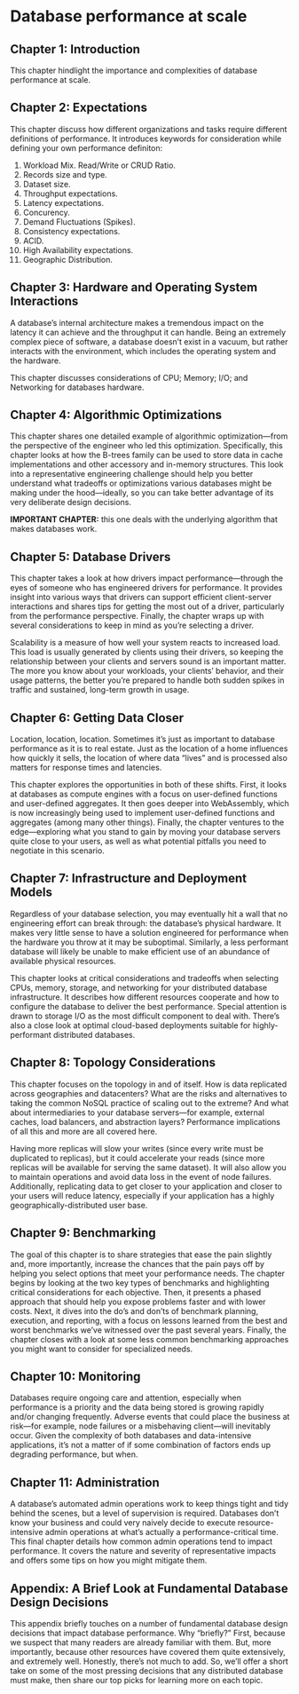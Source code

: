 # Database performance at scale

## Chapter 1: Introduction

This chapter hindlight the importance and complexities of database performance at scale.

## Chapter 2: Expectations

This chapter discuss how different organizations and tasks require different definitions of performance. It introduces keywords for consideration while defining your own performance definiton:

1. Workload Mix. Read/Write or CRUD Ratio.
2. Records size and type.
3. Dataset size.
4. Throughput expectations.
5. Latency expectations.
6. Concurency.
7. Demand Fluctuations (Spikes).
8. Consistency expectations.
9. ACID.
10. High Availability expectations.
11. Geographic Distribution.

## Chapter 3: Hardware and Operating System Interactions

A database’s internal architecture makes a tremendous impact on the latency it can
achieve and the throughput it can handle. Being an extremely complex piece of software,
a database doesn’t exist in a vacuum, but rather interacts with the environment, which
includes the operating system and the hardware.

This chapter discusses considerations of CPU; Memory; I/O; and Networking for databases hardware.

## Chapter 4: Algorithmic Optimizations

This chapter shares one detailed example of algorithmic optimization—from the
perspective of the engineer who led this optimization. Specifically, this chapter looks
at how the B-trees family can be used to store data in cache implementations and
other accessory and in-memory structures. This look into a representative engineering
challenge should help you better understand what tradeoffs or optimizations various
databases might be making under the hood—ideally, so you can take better advantage of
its very deliberate design decisions.

**IMPORTANT CHAPTER:** this one deals with the underlying algorithm that makes databases work.

## Chapter 5: Database Drivers

This chapter takes a look at how drivers impact performance—through the eyes of
someone who has engineered drivers for performance. It provides insight into various
ways that drivers can support efficient client-server interactions and shares tips for
getting the most out of a driver, particularly from the performance perspective. Finally,
the chapter wraps up with several considerations to keep in mind as you’re selecting
a driver.

Scalability is a measure of how well your system reacts to increased load. This load is
usually generated by clients using their drivers, so keeping the relationship between
your clients and servers sound is an important matter. The more you know about your
workloads, your clients’ behavior, and their usage patterns, the better you’re prepared to
handle both sudden spikes in traffic and sustained, long-term growth in usage.

## Chapter 6: Getting Data Closer

Location, location, location. Sometimes it’s just as important to database performance
as it is to real estate. Just as the location of a home influences how quickly it sells, the
location of where data “lives” and is processed also matters for response times and
latencies.

This chapter explores the opportunities in both of these shifts. First, it looks at
databases as compute engines with a focus on user-defined functions and user-defined
aggregates. It then goes deeper into WebAssembly, which is now increasingly being
used to implement user-defined functions and aggregates (among many other things).
Finally, the chapter ventures to the edge—exploring what you stand to gain by moving
your database servers quite close to your users, as well as what potential pitfalls you
need to negotiate in this scenario.

## Chapter 7: Infrastructure and Deployment Models

Regardless of your database selection, you may eventually hit a wall that no
engineering effort can break through: the database’s physical hardware. It makes very
little sense to have a solution engineered for performance when the hardware you throw
at it may be suboptimal. Similarly, a less performant database will likely be unable to
make efficient use of an abundance of available physical resources.

This chapter looks at critical considerations and tradeoffs when selecting CPUs,
memory, storage, and networking for your distributed database infrastructure. It
describes how different resources cooperate and how to configure the database to
deliver the best performance. Special attention is drawn to storage I/O as the most
difficult component to deal with. There’s also a close look at optimal cloud-based
deployments suitable for highly-performant distributed databases.

## Chapter 8: Topology Considerations

This chapter focuses on the topology in and of itself. How is data replicated across
geographies and datacenters? What are the risks and alternatives to taking the common
NoSQL practice of scaling out to the extreme? And what about intermediaries to your
database servers—for example, external caches, load balancers, and abstraction layers?
Performance implications of all this and more are all covered here.

Having more replicas will slow your writes (since every write must be duplicated
to replicas), but it could accelerate your reads (since more replicas will be available for
serving the same dataset). It will also allow you to maintain operations and avoid data loss in the event of node failures. Additionally, replicating data to get closer to your application and closer to your users will reduce latency, especially if your application has a highly geographically-distributed user base.

## Chapter 9: Benchmarking

The goal of this chapter is to share strategies that ease the pain slightly and, more
importantly, increase the chances that the pain pays off by helping you select options
that meet your performance needs. The chapter begins by looking at the two key types of
benchmarks and highlighting critical considerations for each objective. Then, it presents
a phased approach that should help you expose problems faster and with lower costs.
Next, it dives into the do’s and don’ts of benchmark planning, execution, and reporting, with a focus on lessons learned from the best and worst benchmarks we’ve witnessed
over the past several years. Finally, the chapter closes with a look at some less common
benchmarking approaches you might want to consider for specialized needs.

## Chapter 10: Monitoring

Databases require ongoing care and attention, especially when performance is a priority
and the data being stored is growing rapidly and/or changing frequently. Adverse events
that could place the business at risk—for example, node failures or a misbehaving
client—will inevitably occur. Given the complexity of both databases and data-intensive
applications, it’s not a matter of if some combination of factors ends up degrading
performance, but when.

## Chapter 11: Administration

A database’s automated admin operations work to keep things tight and tidy behind
the scenes, but a level of supervision is required. Databases don’t know your business
and could very naively decide to execute resource-intensive admin operations at
what’s actually a performance-critical time. This final chapter details how common
admin operations tend to impact performance. It covers the nature and severity of
representative impacts and offers some tips on how you might mitigate them.

## Appendix: A Brief Look at Fundamental Database Design Decisions

This appendix briefly touches on a number of fundamental database design decisions
that impact database performance. Why “briefly?” First, because we suspect that
many readers are already familiar with them. But, more importantly, because other
resources have covered them quite extensively, and extremely well. Honestly, there’s
not much to add. So, we’ll offer a short take on some of the most pressing decisions
that any distributed database must make, then share our top picks for learning more on
each topic.
